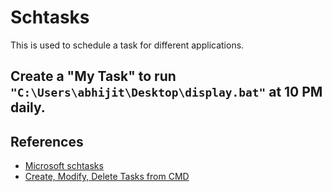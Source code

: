 # Schtasks
This is used to schedule a task for different applications.

## Create a "My Task" to run `"C:\Users\abhijit\Desktop\display.bat"` at 10 PM daily.


## References
* [Microsoft schtasks](https://docs.microsoft.com/en-us/windows-server/administration/windows-commands/schtasks)
* [Create, Modify, Delete Tasks from CMD](https://www.howtogeek.com/51236/how-to-create-modify-and-delete-scheduled-tasks-from-the-command-line/) 